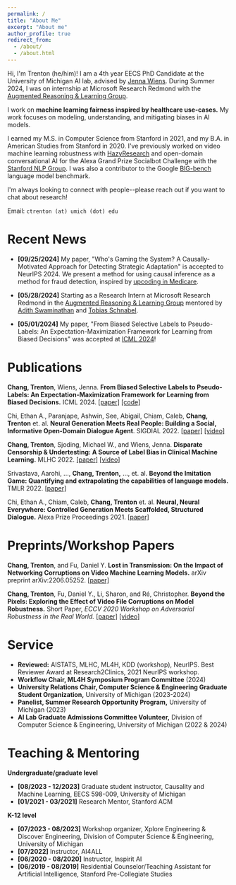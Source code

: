 ```yaml
---
permalink: /
title: "About Me"
excerpt: "About me"
author_profile: true
redirect_from: 
  - /about/
  - /about.html
---
```


Hi, I'm Trenton (he/him)! I am a 4th year EECS PhD Candidate at the University of Michigan AI lab, advised by [Jenna Wiens](https://wiens-group.engin.umich.edu/). During Summer 2024, I was on internship at Microsoft Research Redmond with the [Augmented Reasoning & Learning Group](https://www.microsoft.com/en-us/research/group/augmented-learning-and-reasoning/).

I work on **machine learning fairness inspired by healthcare use-cases.** My work focuses on modeling, understanding, and mitigating biases in AI models.

I earned my M.S. in Computer Science from Stanford in 2021, and my B.A. in American Studies from Stanford in 2020. I've previously worked on video machine learning robustness with [HazyResearch](https://hazyresearch.stanford.edu/) and open-domain conversational AI for the Alexa Grand Prize Socialbot Challenge with the [Stanford NLP Group](https://stanfordnlp.github.io/chirpycardinal/). I was also a contributor to the Google [BIG-bench](https://github.com/google/BIG-bench) language model benchmark.

I'm always looking to connect with people--please reach out if you want to chat about research!

Email: `ctrenton (at) umich (dot) edu`

Recent News
======

* **[09/25/2024]** My paper, "Who's Gaming the System? A Causally-Motivated Approach for Detecting Strategic Adaptation" is accepted to NeurIPS 2024. We present a method for using causal inference as a method for fraud detection, inspired by [upcoding in Medicare](https://www.nytimes.com/2022/10/08/upshot/medicare-advantage-fraud-allegations.html). 

* **[05/28/2024]** Starting as a Research Intern at Microsoft Research Redmond in the [Augmented Reasoning & Learning Group](https://www.microsoft.com/en-us/research/group/augmented-learning-and-reasoning/) mentored by [Adith Swaminathan](https://www.microsoft.com/en-us/research/people/adswamin/) and [Tobias Schnabel](https://www.microsoft.com/en-us/research/people/toschnab/).

* **[05/01/2024]** My paper, "From Biased Selective Labels to Pseudo-Labels: An Expectation-Maximization Framework for Learning from Biased Decisions" was accepted at [ICML 2024](https://icml.cc/)! 

Publications
======

**Chang, Trenton**, Wiens, Jenna. **From Biased Selective Labels to Pseudo-Labels: An Expectation-Maximization Framework for Learning from Biased Decisions.** ICML 2024. [[paper]](https://arxiv.org/abs/2406.18865) [[code]](https://github.com/MLD3/DCEM/)

Chi, Ethan A., Paranjape, Ashwin, See, Abigail, Chiam, Caleb, **Chang, Trenton** et. al. **Neural Generation Meets Real People: Building a Social, Informative Open-Domain Dialogue Agent**. SIGDIAL 2022. [[paper]](https://aclanthology.org/2022.sigdial-1.37/) [[video]](https://www.youtube.com/watch?v=4F3Az88q3KI)

**Chang, Trenton**, Sjoding, Michael W., and Wiens, Jenna. **Disparate Censorship & Undertesting: A Source of Label Bias in Clinical Machine Learning.** MLHC 2022. [[paper]](https://arxiv.org/abs/2208.01127) [[video]](https://www.youtube.com/watch?v=Ty_l4SqKyCI)

Srivastava, Aarohi, ..., **Chang, Trenton,** ..., et. al. **Beyond the Imitation Game: Quantifying and extrapolating the capabilities of language models.** TMLR 2022. [[paper]](https://arxiv.org/abs/2206.04615)

Chi, Ethan A., Chiam, Caleb, **Chang, Trenton** et. al. **Neural, Neural Everywhere: Controlled Generation Meets Scaffolded, Structured Dialogue.** Alexa Prize Proceedings 2021. [[paper]](files/alexa_prize_report.pdf)

Preprints/Workshop Papers
======

**Chang, Trenton**, and Fu, Daniel Y. **Lost in Transmission: On the Impact of Networking Corruptions on Video Machine Learning Models.** arXiv preprint arXiv:2206.05252. [[paper]](https://arxiv.org/pdf/2206.05252.pdf)

**Chang, Trenton**, Fu, Daniel Y., Li, Sharon, and Ré, Christopher. **Beyond the Pixels: Exploring the Effect of Video File Corruptions on Model Robustness.** Short Paper, *ECCV 2020 Workshop on Adversarial Robustness in the Real World.* [[paper]](http://pages.cs.wisc.edu/~sharonli/publications/video-corruption.pdf) [[video]](https://www.youtube.com/watch?v=RXYD4jMZyV0)

Service
======
* **Reviewed:** AISTATS, MLHC, ML4H, KDD (workshop), NeurIPS. Best Reviewer Award at Research2Clinics, 2021 NeurIPS workshop. 
* **Workflow Chair, ML4H Symposium Program Committee** (2024)
* **University Relations Chair, Computer Science & Engineering Graduate Student Organization,** University of Michigan (2023-2024)
* **Panelist, Summer Research Opportunity Program,** University of Michigan (2023)
* **AI Lab Graduate Admissions Committee Volunteer,** Division of Computer Science & Engineering, University of Michigan (2022 & 2024)

Teaching & Mentoring
======

**Undergraduate/graduate level**
* **[08/2023 - 12/2023]** Graduate student instructor, Causality and Machine Learning, EECS 598-009, University of Michigan
* **[01/2021 - 03/2021]** Research Mentor, Stanford ACM

**K-12 level**
* **[07/2023 - 08/2023]** Workshop organizer, Xplore Engineering & Discover Engineering, Division of Computer Science & Engineering, University of Michigan
* **[07/2022]** Instructor, AI4ALL
* **[06/2020 - 08/2020]** Instructor, Inspirit AI
* **[06/2019 - 08/2019]** Residential Counselor/Teaching Assistant for Artificial Intelligence, Stanford Pre-Collegiate Studies

